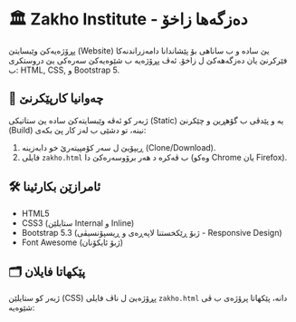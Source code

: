 # 🏛️ Zakho Institute - دەزگەها زاخۆ

پڕۆژەیەکێ وێبسایتێ (Website) یێ سادە و ب ساناهی بۆ پێشاندانا دامەزراندنەکا فێرکرنێ یان دەزگەهەکێ ل زاخۆ. ئەڤ پڕۆژەیە ب شێوەیەکێ سەرەکی یێ دروستکری ب: HTML, CSS, و Bootstrap 5.

## 🚀 چەوانیا کارپێکرنێ

ژبەر کو ئەڤە وێبسایتەکێ سادە یێ ستاتیکی (Static) یە و پێدڤی ب گۆهڕین و چێکرنێ (Build) نینە، تو دشێی ب لەز کار پێ بکەی:

1.  ڕیپۆیێ ل سەر کۆمپیتەرێ خو دابەزینە (Clone/Download).
2.  فایلی `zakho.html` ب ڤەکرە د هەر برۆوسەرەکێ دا (وەکو Chrome یان Firefox).

## 🛠️ ئامرازێن بکارئینا

* HTML5
* CSS3 (ستایلێن Internal و Inline)
* Bootstrap 5.3 (ژبۆ ڕێکخستنا لاپەڕەی و ڕیسپۆنسیڤی - Responsive Design)
* Font Awesome (ژبۆ ئایکۆنان)

## 🗂️ پێکهاتا فایلان

ژبەر کو ستایلێن (CSS) پڕۆژەیێ ل ناڤ فایلی `zakho.html` دانە، پێکهاتا پرۆژەی ب ڤی شێوەیە: